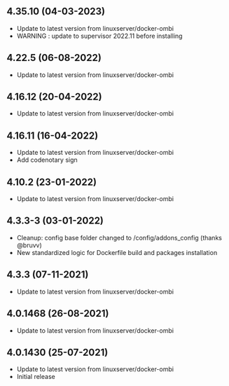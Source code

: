 
## 4.35.10 (04-03-2023)
- Update to latest version from linuxserver/docker-ombi
- WARNING : update to supervisor 2022.11 before installing

## 4.22.5 (06-08-2022)
- Update to latest version from linuxserver/docker-ombi

## 4.16.12 (20-04-2022)
- Update to latest version from linuxserver/docker-ombi

## 4.16.11 (16-04-2022)
- Update to latest version from linuxserver/docker-ombi
- Add codenotary sign

## 4.10.2 (23-01-2022)

- Update to latest version from linuxserver/docker-ombi

## 4.3.3-3 (03-01-2022)

- Cleanup: config base folder changed to /config/addons_config (thanks @bruvv)
- New standardized logic for Dockerfile build and packages installation

## 4.3.3 (07-11-2021)

- Update to latest version from linuxserver/docker-ombi

## 4.0.1468 (26-08-2021)

- Update to latest version from linuxserver/docker-ombi

## 4.0.1430 (25-07-2021)

- Update to latest version from linuxserver/docker-ombi
- Initial release
